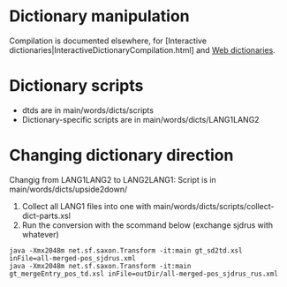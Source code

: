 
# Dictionary manipulation


Compilation is documented elsewhere, for [Interactive dictionaries|InteractiveDictionaryCompilation.html] and [Web dictionaries](WebdictCompilation.html).

#  Dictionary scripts

* dtds are in main/words/dicts/scripts
* Dictionary-specific scripts are in main/words/dicts/LANG1LANG2



#  Changing dictionary direction
Changig from LANG1LANG2 to LANG2LANG1: Script is in main/words/dicts/upside2down/


1. Collect all LANG1 files into one with main/words/dicts/scripts/collect-dict-parts.xsl 
1. Run the conversion with the scommand below (exchange sjdrus with whatever)

```
java -Xmx2048m net.sf.saxon.Transform -it:main gt_sd2td.xsl inFile=all-merged-pos_sjdrus.xml
java -Xmx2048m net.sf.saxon.Transform -it:main gt_mergeEntry_pos_td.xsl inFile=outDir/all-merged-pos_sjdrus_rus.xml
```
